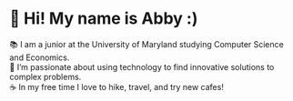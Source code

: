 # 👋 Hi! My name is Abby :)
📚 I am a junior at the University of Maryland studying Computer Science and Economics.  
🚀 I’m passionate about using technology to find innovative solutions to complex problems.  
☕ In my free time I love to hike, travel, and try new cafes!

<!---
abby-wambach/abby-wambach is a ✨ special ✨ repository because its `README.md` (this file) appears on your GitHub profile.
You can click the Preview link to take a look at your changes.
--->
